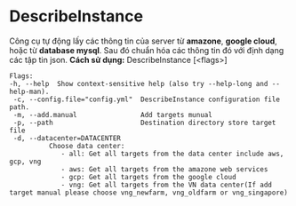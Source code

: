 # DescribeInstance
Công cụ tự động lấy các thông tin của server từ **amazone**, **google cloud**, hoặc từ **database mysql**. Sau đó chuẩn hóa các thông tin đó với định dạng các tập tin json.
**Cách sử dụng:**   DescribeInstance [\<flags>] 

````
Flags:
-h, --help  Show context-sensitive help (also try --help-long and --help-man).
 -c, --config.file="config.yml"  DescribeInstance configuration file path.
 -m, --add.manual                Add targets munual
 -p, --path                      Destination directory store target file
 -d, --datacenter=DATACENTER  
          Choose data center:
             - all: Get all targets from the data center include aws, gcp, vng
             - aws: Get all targets from the amazone web services
             - gcp: Get all targets from the google cloud
             - vng: Get all targets from the VN data center(If add target manual please choose vng_newfarm, vng_oldfarm or vng_singapore)
````
